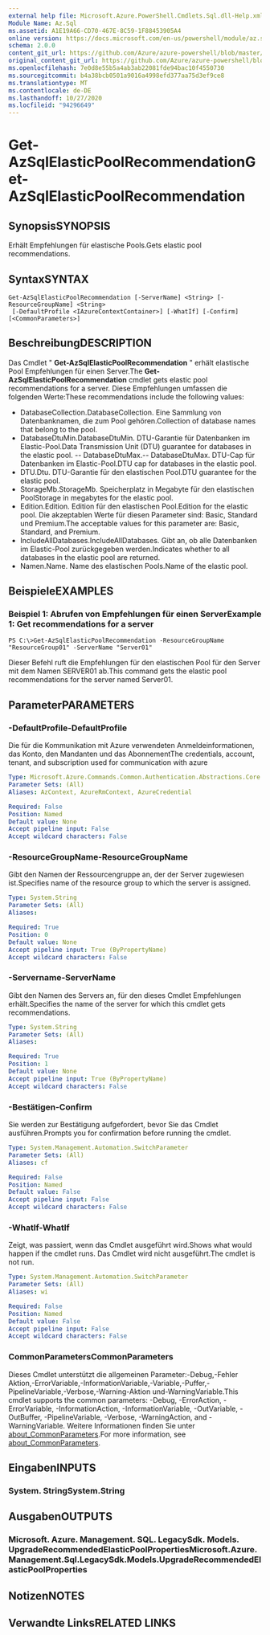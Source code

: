 ```yaml
---
external help file: Microsoft.Azure.PowerShell.Cmdlets.Sql.dll-Help.xml
Module Name: Az.Sql
ms.assetid: A1E19A66-CD70-467E-8C59-1F88453905A4
online version: https://docs.microsoft.com/en-us/powershell/module/az.sql/get-azsqlelasticpoolrecommendation
schema: 2.0.0
content_git_url: https://github.com/Azure/azure-powershell/blob/master/src/Sql/Sql/help/Get-AzSqlElasticPoolRecommendation.md
original_content_git_url: https://github.com/Azure/azure-powershell/blob/master/src/Sql/Sql/help/Get-AzSqlElasticPoolRecommendation.md
ms.openlocfilehash: 7e0d8e55b5a4ab3ab22081fde94bac10f4550730
ms.sourcegitcommit: b4a38bcb0501a9016a4998efd377aa75d3ef9ce8
ms.translationtype: MT
ms.contentlocale: de-DE
ms.lasthandoff: 10/27/2020
ms.locfileid: "94296649"
---
```

# <span data-ttu-id="06768-101">Get-AzSqlElasticPoolRecommendation</span><span class="sxs-lookup"><span data-stu-id="06768-101">Get-AzSqlElasticPoolRecommendation</span></span>

## <span data-ttu-id="06768-102">Synopsis</span><span class="sxs-lookup"><span data-stu-id="06768-102">SYNOPSIS</span></span>
<span data-ttu-id="06768-103">Erhält Empfehlungen für elastische Pools.</span><span class="sxs-lookup"><span data-stu-id="06768-103">Gets elastic pool recommendations.</span></span>

## <span data-ttu-id="06768-104">Syntax</span><span class="sxs-lookup"><span data-stu-id="06768-104">SYNTAX</span></span>

```
Get-AzSqlElasticPoolRecommendation [-ServerName] <String> [-ResourceGroupName] <String>
 [-DefaultProfile <IAzureContextContainer>] [-WhatIf] [-Confirm] [<CommonParameters>]
```

## <span data-ttu-id="06768-105">Beschreibung</span><span class="sxs-lookup"><span data-stu-id="06768-105">DESCRIPTION</span></span>
<span data-ttu-id="06768-106">Das Cmdlet " **Get-AzSqlElasticPoolRecommendation** " erhält elastische Pool Empfehlungen für einen Server.</span><span class="sxs-lookup"><span data-stu-id="06768-106">The **Get-AzSqlElasticPoolRecommendation** cmdlet gets elastic pool recommendations for a server.</span></span>
<span data-ttu-id="06768-107">Diese Empfehlungen umfassen die folgenden Werte:</span><span class="sxs-lookup"><span data-stu-id="06768-107">These recommendations include the following values:</span></span>
- <span data-ttu-id="06768-108">DatabaseCollection.</span><span class="sxs-lookup"><span data-stu-id="06768-108">DatabaseCollection.</span></span> <span data-ttu-id="06768-109">Eine Sammlung von Datenbanknamen, die zum Pool gehören.</span><span class="sxs-lookup"><span data-stu-id="06768-109">Collection of database names that belong to the pool.</span></span> 
- <span data-ttu-id="06768-110">DatabaseDtuMin.</span><span class="sxs-lookup"><span data-stu-id="06768-110">DatabaseDtuMin.</span></span> <span data-ttu-id="06768-111">DTU-Garantie für Datenbanken im Elastic-Pool.</span><span class="sxs-lookup"><span data-stu-id="06768-111">Data Transmission Unit (DTU) guarantee for databases in the elastic pool.</span></span> 
 <span data-ttu-id="06768-112">-- DatabaseDtuMax.</span><span class="sxs-lookup"><span data-stu-id="06768-112">-- DatabaseDtuMax.</span></span> <span data-ttu-id="06768-113">DTU-Cap für Datenbanken im Elastic-Pool.</span><span class="sxs-lookup"><span data-stu-id="06768-113">DTU cap for databases in the elastic pool.</span></span> 
- <span data-ttu-id="06768-114">DTU.</span><span class="sxs-lookup"><span data-stu-id="06768-114">Dtu.</span></span> <span data-ttu-id="06768-115">DTU-Garantie für den elastischen Pool.</span><span class="sxs-lookup"><span data-stu-id="06768-115">DTU guarantee for the elastic pool.</span></span> 
- <span data-ttu-id="06768-116">StorageMb.</span><span class="sxs-lookup"><span data-stu-id="06768-116">StorageMb.</span></span> <span data-ttu-id="06768-117">Speicherplatz in Megabyte für den elastischen Pool</span><span class="sxs-lookup"><span data-stu-id="06768-117">Storage in megabytes for the elastic pool.</span></span> 
- <span data-ttu-id="06768-118">Edition.</span><span class="sxs-lookup"><span data-stu-id="06768-118">Edition.</span></span> <span data-ttu-id="06768-119">Edition für den elastischen Pool.</span><span class="sxs-lookup"><span data-stu-id="06768-119">Edition for the elastic pool.</span></span> <span data-ttu-id="06768-120">Die akzeptablen Werte für diesen Parameter sind: Basic, Standard und Premium.</span><span class="sxs-lookup"><span data-stu-id="06768-120">The acceptable values for this parameter are: Basic, Standard, and Premium.</span></span> 
- <span data-ttu-id="06768-121">IncludeAllDatabases.</span><span class="sxs-lookup"><span data-stu-id="06768-121">IncludeAllDatabases.</span></span> <span data-ttu-id="06768-122">Gibt an, ob alle Datenbanken im Elastic-Pool zurückgegeben werden.</span><span class="sxs-lookup"><span data-stu-id="06768-122">Indicates whether to all databases in the elastic pool are returned.</span></span> 
- <span data-ttu-id="06768-123">Namen.</span><span class="sxs-lookup"><span data-stu-id="06768-123">Name.</span></span> <span data-ttu-id="06768-124">Name des elastischen Pools.</span><span class="sxs-lookup"><span data-stu-id="06768-124">Name of the elastic pool.</span></span>

## <span data-ttu-id="06768-125">Beispiele</span><span class="sxs-lookup"><span data-stu-id="06768-125">EXAMPLES</span></span>

### <span data-ttu-id="06768-126">Beispiel 1: Abrufen von Empfehlungen für einen Server</span><span class="sxs-lookup"><span data-stu-id="06768-126">Example 1: Get recommendations for a server</span></span>
```
PS C:\>Get-AzSqlElasticPoolRecommendation -ResourceGroupName "ResourceGroup01" -ServerName "Server01"
```

<span data-ttu-id="06768-127">Dieser Befehl ruft die Empfehlungen für den elastischen Pool für den Server mit dem Namen SERVER01 ab.</span><span class="sxs-lookup"><span data-stu-id="06768-127">This command gets the elastic pool recommendations for the server named Server01.</span></span>

## <span data-ttu-id="06768-128">Parameter</span><span class="sxs-lookup"><span data-stu-id="06768-128">PARAMETERS</span></span>

### <span data-ttu-id="06768-129">-DefaultProfile</span><span class="sxs-lookup"><span data-stu-id="06768-129">-DefaultProfile</span></span>
<span data-ttu-id="06768-130">Die für die Kommunikation mit Azure verwendeten Anmeldeinformationen, das Konto, den Mandanten und das Abonnement</span><span class="sxs-lookup"><span data-stu-id="06768-130">The credentials, account, tenant, and subscription used for communication with azure</span></span>

```yaml
Type: Microsoft.Azure.Commands.Common.Authentication.Abstractions.Core.IAzureContextContainer
Parameter Sets: (All)
Aliases: AzContext, AzureRmContext, AzureCredential

Required: False
Position: Named
Default value: None
Accept pipeline input: False
Accept wildcard characters: False
```

### <span data-ttu-id="06768-131">-ResourceGroupName</span><span class="sxs-lookup"><span data-stu-id="06768-131">-ResourceGroupName</span></span>
<span data-ttu-id="06768-132">Gibt den Namen der Ressourcengruppe an, der der Server zugewiesen ist.</span><span class="sxs-lookup"><span data-stu-id="06768-132">Specifies name of the resource group to which the server is assigned.</span></span>

```yaml
Type: System.String
Parameter Sets: (All)
Aliases:

Required: True
Position: 0
Default value: None
Accept pipeline input: True (ByPropertyName)
Accept wildcard characters: False
```

### <span data-ttu-id="06768-133">-Servername</span><span class="sxs-lookup"><span data-stu-id="06768-133">-ServerName</span></span>
<span data-ttu-id="06768-134">Gibt den Namen des Servers an, für den dieses Cmdlet Empfehlungen erhält.</span><span class="sxs-lookup"><span data-stu-id="06768-134">Specifies the name of the server for which this cmdlet gets recommendations.</span></span>

```yaml
Type: System.String
Parameter Sets: (All)
Aliases:

Required: True
Position: 1
Default value: None
Accept pipeline input: True (ByPropertyName)
Accept wildcard characters: False
```

### <span data-ttu-id="06768-135">-Bestätigen</span><span class="sxs-lookup"><span data-stu-id="06768-135">-Confirm</span></span>
<span data-ttu-id="06768-136">Sie werden zur Bestätigung aufgefordert, bevor Sie das Cmdlet ausführen.</span><span class="sxs-lookup"><span data-stu-id="06768-136">Prompts you for confirmation before running the cmdlet.</span></span>

```yaml
Type: System.Management.Automation.SwitchParameter
Parameter Sets: (All)
Aliases: cf

Required: False
Position: Named
Default value: False
Accept pipeline input: False
Accept wildcard characters: False
```

### <span data-ttu-id="06768-137">-WhatIf</span><span class="sxs-lookup"><span data-stu-id="06768-137">-WhatIf</span></span>
<span data-ttu-id="06768-138">Zeigt, was passiert, wenn das Cmdlet ausgeführt wird.</span><span class="sxs-lookup"><span data-stu-id="06768-138">Shows what would happen if the cmdlet runs.</span></span>
<span data-ttu-id="06768-139">Das Cmdlet wird nicht ausgeführt.</span><span class="sxs-lookup"><span data-stu-id="06768-139">The cmdlet is not run.</span></span>

```yaml
Type: System.Management.Automation.SwitchParameter
Parameter Sets: (All)
Aliases: wi

Required: False
Position: Named
Default value: False
Accept pipeline input: False
Accept wildcard characters: False
```

### <span data-ttu-id="06768-140">CommonParameters</span><span class="sxs-lookup"><span data-stu-id="06768-140">CommonParameters</span></span>
<span data-ttu-id="06768-141">Dieses Cmdlet unterstützt die allgemeinen Parameter:-Debug,-Fehler Aktion,-ErrorVariable,-InformationVariable,-Variable,-Puffer,-PipelineVariable,-Verbose,-Warning-Aktion und-WarningVariable.</span><span class="sxs-lookup"><span data-stu-id="06768-141">This cmdlet supports the common parameters: -Debug, -ErrorAction, -ErrorVariable, -InformationAction, -InformationVariable, -OutVariable, -OutBuffer, -PipelineVariable, -Verbose, -WarningAction, and -WarningVariable.</span></span> <span data-ttu-id="06768-142">Weitere Informationen finden Sie unter [about_CommonParameters](http://go.microsoft.com/fwlink/?LinkID=113216).</span><span class="sxs-lookup"><span data-stu-id="06768-142">For more information, see [about_CommonParameters](http://go.microsoft.com/fwlink/?LinkID=113216).</span></span>

## <span data-ttu-id="06768-143">Eingaben</span><span class="sxs-lookup"><span data-stu-id="06768-143">INPUTS</span></span>

### <span data-ttu-id="06768-144">System. String</span><span class="sxs-lookup"><span data-stu-id="06768-144">System.String</span></span>

## <span data-ttu-id="06768-145">Ausgaben</span><span class="sxs-lookup"><span data-stu-id="06768-145">OUTPUTS</span></span>

### <span data-ttu-id="06768-146">Microsoft. Azure. Management. SQL. LegacySdk. Models. UpgradeRecommendedElasticPoolProperties</span><span class="sxs-lookup"><span data-stu-id="06768-146">Microsoft.Azure.Management.Sql.LegacySdk.Models.UpgradeRecommendedElasticPoolProperties</span></span>

## <span data-ttu-id="06768-147">Notizen</span><span class="sxs-lookup"><span data-stu-id="06768-147">NOTES</span></span>

## <span data-ttu-id="06768-148">Verwandte Links</span><span class="sxs-lookup"><span data-stu-id="06768-148">RELATED LINKS</span></span>
